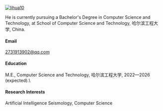 

[![lihua10](https://img.shields.io/badge/lihua10-github-blue?logo=github)](https://github.com/lihua10)

He is currently pursuing a Bachelor's Degree in Computer Science and Technology, at School of Computer Science and Technology, 哈尔滨工程大学, China.

#### Email
2731913902@qq.com

#### Education
M.E., Computer Science and Technology, 哈尔滨工程大学, 2022—2026 (expected).\

#### Research Interests
 Artificial Intelligence Seismology, Computer Science


